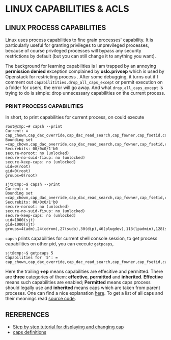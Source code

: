 # LINUX CAPABILITIES & ACLS

## LINUX PROCESS CAPABILITIES

Linux uses process capabilities to fine grain processes' capability. It is particularly useful for granting privileges to unprevileged processes, because of course privileged processes will bypass any security restrictions by default (but you can still change it to anything you want).

The background for learning capabilities is I am trapped by an annoying **permission denied** exception complained by **oslo.privsep** which is used by Openstack for restricting process . After some debugging, it turns out if I comment out `capabilitities.drop_all_caps_except` or permit execution on a folder for users, the error will go away. And what `drop_all_caps_except` is trying to do is simple: drop unnecessary capabilities on the current process.

### PRINT PROCESS CAPABILITIES

In short, to print capabilities for current process, on could execute

```console
root@cmp:~# capsh --print
Current: = cap_chown,cap_dac_override,cap_dac_read_search,cap_fowner,cap_fsetid,cap_kill,cap_setgid,cap_setuid,cap_setpcap,cap_linux_immutable,cap_net_bind_service,cap_net_broadcast,cap_net_admin,cap_net_raw,cap_ipc_lock,cap_ipc_owner,cap_sys_module,cap_sys_rawio,cap_sys_chroot,cap_sys_ptrace,cap_sys_pacct,cap_sys_admin,cap_sys_boot,cap_sys_nice,cap_sys_resource,cap_sys_time,cap_sys_tty_config,cap_mknod,cap_lease,cap_audit_write,cap_audit_control,cap_setfcap,cap_mac_override,cap_mac_admin,cap_syslog,cap_wake_alarm,cap_block_suspend,37+ep
Bounding set =cap_chown,cap_dac_override,cap_dac_read_search,cap_fowner,cap_fsetid,cap_kill,cap_setgid,cap_setuid,cap_setpcap,cap_linux_immutable,cap_net_bind_service,cap_net_broadcast,cap_net_admin,cap_net_raw,cap_ipc_lock,cap_ipc_owner,cap_sys_module,cap_sys_rawio,cap_sys_chroot,cap_sys_ptrace,cap_sys_pacct,cap_sys_admin,cap_sys_boot,cap_sys_nice,cap_sys_resource,cap_sys_time,cap_sys_tty_config,cap_mknod,cap_lease,cap_audit_write,cap_audit_control,cap_setfcap,cap_mac_override,cap_mac_admin,cap_syslog,cap_wake_alarm,cap_block_suspend,37
Securebits: 00/0x0/1'b0
secure-noroot: no (unlocked)
secure-no-suid-fixup: no (unlocked)
secure-keep-caps: no (unlocked)
uid=0(root)
gid=0(root)
groups=0(root)

sjt@cmp:~$ capsh --print
Current: =
Bounding set =cap_chown,cap_dac_override,cap_dac_read_search,cap_fowner,cap_fsetid,cap_kill,cap_setgid,cap_setuid,cap_setpcap,cap_linux_immutable,cap_net_bind_service,cap_net_broadcast,cap_net_admin,cap_net_raw,cap_ipc_lock,cap_ipc_owner,cap_sys_module,cap_sys_rawio,cap_sys_chroot,cap_sys_ptrace,cap_sys_pacct,cap_sys_admin,cap_sys_boot,cap_sys_nice,cap_sys_resource,cap_sys_time,cap_sys_tty_config,cap_mknod,cap_lease,cap_audit_write,cap_audit_control,cap_setfcap,cap_mac_override,cap_mac_admin,cap_syslog,cap_wake_alarm,cap_block_suspend,37
Securebits: 00/0x0/1'b0
secure-noroot: no (unlocked)
secure-no-suid-fixup: no (unlocked)
secure-keep-caps: no (unlocked)
uid=1000(sjt)
gid=1000(sjt)
groups=4(adm),24(cdrom),27(sudo),30(dip),46(plugdev),113(lpadmin),128(sambashare),999(docker),1000(sjt),1001(tomcat)
```

`capsh` prints capabilities for current shell console session, to get process capabilities on other pid, you can execute `getpcaps`,

```console
sjt@cmp:~$ getpcaps 5
Capabilities for `5': = cap_chown,cap_dac_override,cap_dac_read_search,cap_fowner,cap_fsetid,cap_kill,cap_setgid,cap_setuid,cap_setpcap,cap_linux_immutable,cap_net_bind_service,cap_net_broadcast,cap_net_admin,cap_net_raw,cap_ipc_lock,cap_ipc_owner,cap_sys_module,cap_sys_rawio,cap_sys_chroot,cap_sys_ptrace,cap_sys_pacct,cap_sys_admin,cap_sys_boot,cap_sys_nice,cap_sys_resource,cap_sys_time,cap_sys_tty_config,cap_mknod,cap_lease,cap_audit_write,cap_audit_control,cap_setfcap,cap_mac_override,cap_mac_admin,cap_syslog,cap_wake_alarm,cap_block_suspend,37+ep
```

Here the trailing **+ep** means capabilities are effecitive and permitted. There are **three** categories of them: **effective**, **permitted** and **inherited**. **Effective** means such capabilities are enabled; **Permitted** means caps process should legally use and **inherited** means caps which are taken from parent proceses. One can find a nice explanation [here](https://www.insecure.ws/linux/getcap_setcap.html#id1). To get a list of all caps and their meanings read [source code](https://elixir.bootlin.com/linux/latest/source/include/uapi/linux/capability.h).

## RERERENCES

* [Step by step tutorial for displaying and changing cap](https://linux-audit.com/linux-capabilities-101/)
* [caps definitions](https://elixir.bootlin.com/linux/latest/source/include/uapi/linux/capability.h)
